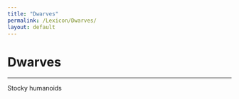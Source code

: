 ```yaml
---
title: "Dwarves"
permalink: /Lexicon/Dwarves/
layout: default
---
```

# Dwarves
---
Stocky humanoids
